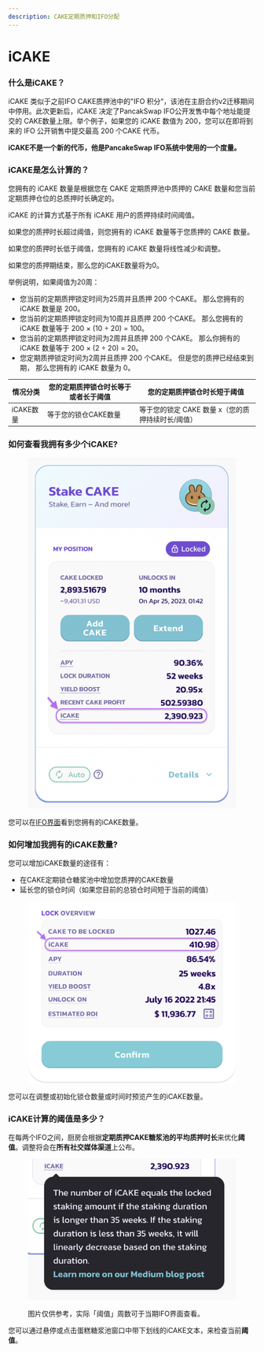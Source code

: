 ```yaml
---
description: CAKE定期质押和IFO分配
---
```


# iCAKE

### 什么是iCAKE？

iCAKE 类似于之前IFO CAKE质押池中的"IFO 积分“，该池在主厨合约v2迁移期间中停用。此次更新后，iCAKE 决定了PancakSwap IFO公开发售中每个地址能提交的 CAKE数量上限。举个例子，如果您的 iCAKE 数值为 200，您可以在即将到来的 IFO 公开销售中提交最高 200 个CAKE 代币。

**iCAKE不是一个新的代币，他是PancakeSwap IFO系统中使用的一个度量。**

### iCAKE是怎么计算的？

您拥有的 iCAKE 数量是根据您在 CAKE 定期质押池中质押的 CAKE 数量和您当前定期质押仓位的总质押时长确定的。

&#x20;iCAKE 的计算方式基于所有 iCAKE 用户的质押持续时间阈值。&#x20;

如果您的质押时长超过阈值，则您拥有的 iCAKE 数量等于您质押的 CAKE 数量。&#x20;

如果您的质押时长低于阈值，您拥有的 iCAKE 数量将线性减少和调整。&#x20;

如果您的质押期结束，那么您的iCAKE数量将为0。

举例说明，如果阈值为20周：

* 您当前的定期质押锁定时间为25周并且质押 200 个CAKE。 那么您拥有的 iCAKE 数量是 200。&#x20;
* 您当前的定期质押锁定时间为10周并且质押 200 个CAKE。 那么您拥有的 iCAKE 数量等于 200 × (10 ÷ 20) = 100。&#x20;
* 您当前的定期质押锁定时间为2周并且质押 200 个CAKE。 那么你拥有的 iCAKE 数量等于 200 × (2 ÷ 20) = 20。&#x20;
* 您定期质押锁定时间为2周并且质押 200 个CAKE。 但是您的质押已经结束到期， 那么您拥有的 iCAKE 数量为 0。

| 情况分类    | 您的定期质押锁仓时长等于或者长于阈值 | 您的定期质押锁仓时长短于阈值                |
| ------- | ------------------ | ----------------------------- |
| iCAKE数量 | 等于您的锁仓CAKE数量       | 等于您的锁定 CAKE 数量 x（您的质押持续时长/阈值） |

### 如何查看我拥有多少个iCAKE?

<figure><img src="../../.gitbook/assets/image3 (1).png" alt=""><figcaption></figcaption></figure>

您可以在[IFO界面](https://pancakeswap.finance/ifo)看到您拥有的iCAKE数量。

### 如何增加我拥有的iCAKE数量?

您可以增加iCAKE数量的途径有：

* 在CAKE定期锁仓糖浆池中增加您质押的CAKE数量
* 延长您的锁仓时间（如果您目前的总锁仓时间短于当前的阈值）

<figure><img src="../../.gitbook/assets/image2 (1).png" alt=""><figcaption></figcaption></figure>

您可以在调整或初始化锁仓数量或时间时预览产生的iCAKE数量。

### iCAKE计算的阈值是多少？

在每两个IFO之间，厨房会根据**定期质押CAKE糖浆池的平均质押时长**来优化**阈值**。调整将会在**所有社交媒体渠道**上公布。

<figure><img src="../../.gitbook/assets/image (30).png" alt=""><figcaption><p>图片仅供参考，实际「阈值」周数可于当期IFO界面查看。</p></figcaption></figure>

您可以通过悬停或点击蛋糕糖浆池窗口中带下划线的iCAKE文本，来检查当前**阈值**。
